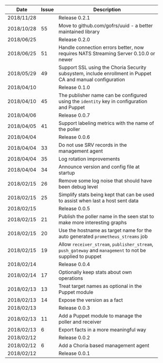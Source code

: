 |Date      |Issue |Description                                                                                              |
|----------|------|---------------------------------------------------------------------------------------------------------|
|2018/11/28|      |Release 0.2.1                                                                                            |
|2018/10/28|55    |Move to github.com/gofrs/uuid - a better maintained library                                              |
|2018/06/25|      |Release 0.2.0                                                                                            |
|2018/06/25|51    |Handle connection errors better, now requires NATS Streaming Server 0.10.0 or newer                      |
|2018/05/29|49    |Support SSL using the Choria Security subsystem, include enrollment in Puppet CA and manual configuration|
|2018/04/10|      |Release 0.1.0                                                                                            |
|2018/04/10|45    |The publisher name can be configured using the `identity` key in configuration and Puppet                |
|2018/04/06|      |Release 0.0.7                                                                                            |
|2018/04/05|41    |Support labeling metrics with the name of the poller                                                     |
|2018/04/04|      |Release 0.0.6                                                                                            |
|2018/04/04|33    |Do not use SRV records in the management agent                                                           |
|2018/04/04|35    |Log rotation improvements                                                                                |
|2018/04/04|34    |Announce version and config file at startup                                                              |
|2018/02/15|26    |Remove some log noise that should have been debug level                                                  |
|2018/02/15|25    |Simplify stats being kept that can be used to assist when last a host sent data                          |
|2018/02/15|      |Release 0.0.5                                                                                            |
|2018/02/15|21    |Publish the poller name in the seen stat to make more interesting graphs                                 |
|2018/02/15|20    |Use the hostname as target name for the auto generated `prometheus_streams` job                          |
|2018/02/15|19    |Allow `receiver_stream`, `publisher_stream`, `push_gateway` and `management` to not be supplied to puppet|
|2018/02/14|      |Release 0.0.4                                                                                            |
|2018/02/14|17    |Optionally keep stats about own operations                                                               |
|2018/02/13|13    |Treat target names as optional in the Puppet module                                                      |
|2018/02/13|14    |Expose the version as a fact                                                                             |
|2018/02/13|      |Release 0.0.3                                                                                            |
|2018/02/13|11    |Add a Puppet module to manage the poller and receiver                                                    |
|2018/02/13|6     |Export facts in a more meaningful way                                                                    |
|2018/02/12|      |Release 0.0.2                                                                                            |
|2018/02/12|6     |Add a Choria based management agent                                                                      |
|2018/02/12|      |Release 0.0.1                                                                                            |